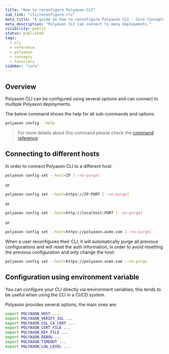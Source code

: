 ```yaml
---
title: "How to reconfigure Polyaxon CLI"
sub_link: "cli/reconfigure-cli"
meta_title: "A guide on how to reconfigure Polyaxon CLI - Core Concepts"
meta_description: "Polyaxon CLI can connect to many deployments."
visibility: public
status: published
tags:
  - cli
  - reference
  - polyaxon
  - concepts
  - tutorials
sidebar: "core"
---
```


## Overview

Polyaxon CLI can be configured using several options and can connect to multiple Polyaxon deployments.

The below command shows the help for all sub-commands and options:

```bash
polyaxon config --help
```

> For more details about this command please check the [command reference](/docs/core/cli/config/)

## Connecting to different hosts

In order to connect Polyaxon CLI to a different host: 

```bash
polyaxon config set --host=IP [--no-purge]
```

or 

```bash
polyaxon config set --host=https://IP:PORT [--no-purge]
```

or 

```bash
polyaxon config set --host=http://localhost:PORT [--no-purge]
```


or 

```bash
polyaxon config set --host=https://polyaxon.acme.com [--no-purge]
```

When a user reconfigures their CLI, it will automatically purge all previous configurations and will reset the auth information, in order to avoid resetting the previous configuration and only change the host:

```bash
polyaxon config set --host=https://polyaxon.acme.com --no-purge
```

## Configuration using environment variable

You can configure your CLI directly via environment variables, this tends to be useful when using the CLI in a CI/CD system.

Polyaxon provides several options, the main ones are:

```bash
export POLYAXON_HOST ...
export POLYAXON_VERIFY_SSL ...
export POLYAXON_SSL_CA_CERT ...
export POLYAXON_CERT_FILE ...
export POLYAXON_KEY_FILE ...
export POLYAXON_DEBUG ...
export POLYAXON_TIMEOUT ...
export POLYAXON_LOG_LEVEL ...
```

